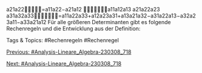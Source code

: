a21a22=a11a22−a21a12
a11a12a13
a21a22a23
a31a32a33=a11a22a33+a12a23a31+a13a21a32−a31a22a13−a32a23a11−a33a21a12
Für alle größeren Determinanten gibt es folgende Rechenregeln und die Entwicklung aus der Definition:

   Tags & Topics:
   #Rechenregeln
   #Rechenregel

[Previous: #Analysis-Lineare_Algebra-230308_718](Analysis-Lineare_Algebra-230308_718.md)

[Next: #Analysis-Lineare_Algebra-230308_718](Analysis-Lineare_Algebra-230308_718.md)